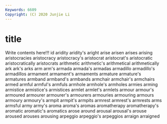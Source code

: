 ```yaml
---
Keywords: 6609
Copyright: (C) 2020 Junjie Li
---
```


# title

Write contents here!!!
id 
aridity 
aridity's 
aright
arise 
arisen 
arises 
arising 
aristocracies 
aristocracy 
aristocracy's 
aristocrat 
aristocrat's 
aristocratic
aristocratically 
aristocrats 
arithmetic 
arithmetic's 
arithmetical 
arithmetically 
ark 
ark's 
arks 
arm
arm's 
armada 
armada's 
armadas 
armadillo 
armadillo's 
armadillos 
armament 
armament's 
armaments
armature 
armature's 
armatures 
armband 
armband's 
armbands 
armchair 
armchair's 
armchairs 
armed
armful 
armful's 
armfuls 
armhole 
armhole's 
armholes 
armies 
arming 
armistice 
armistice's
armistices 
armlet 
armlet's 
armlets 
armour 
armour's 
armoured 
armourer 
armourer's 
armourers
armouries 
armouring 
armours 
armoury 
armoury's 
armpit 
armpit's 
armpits 
armrest 
armrest's
armrests 
arms 
armsful 
army 
army's 
aroma 
aroma's 
aromas 
aromatherapy 
aromatherapy's
aromatic 
aromatic's 
aromatics 
arose 
around 
arousal 
arousal's 
arouse 
aroused 
arouses
arousing 
arpeggio 
arpeggio's 
arpeggios 
arraign 
arraigned 
